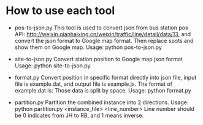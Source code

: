 # How to use each tool

- pos-to-json.py
	This tool is used to convert json from bus station pos API: http://weixin.qianhaixing.cn/weixin/traffic/line/detail/data/13, and convert the json format to Google map format.
	Then replace spots and show them on Google map.
	Usage: python pos-to-json.py <file>

- site-to-json.py
	Convert station position to Google map json format
	Usage: python site-to-json.py <file>

- format.py
	Convert position in specific format directly into json file, input file is example.dat, and output file is example.js.
	The format of example.dat is:
	<lng> <lat>
	Those data is split by space.
	Usage: python format.py

- partition.py
	Partition the combined instance into 2 directions.
	Usage: python partition.py <instance_file> <line_number>
	Line number should be 0 indicates from JH to RB, and 1 means inverse.